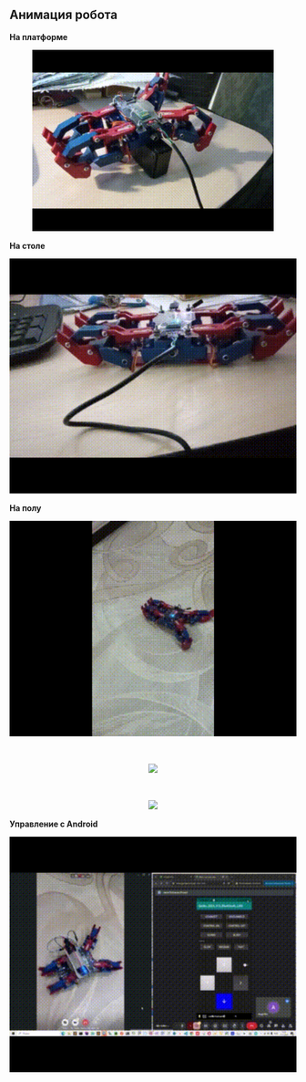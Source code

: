 ## Анимация робота

**На платформе**
<figure>
   <p align="center">
      <img src="https://github.com/dr-number/Spider2024_410_bluethooth_LKM/blob/main/for_read_me/gifs/1_in_platform.gif" width="552">
   </p>
</figure>

**На столе**
<p align="center">
   <img src="https://github.com/dr-number/Spider2024_410_bluethooth_LKM/blob/main/for_read_me/gifs/2_in_table.gif" width="552">
</p>

**На полу**
<p align="center">
   <img src="https://github.com/dr-number/Spider2024_410_bluethooth_LKM/blob/main/for_read_me/gifs/3_in_ground_1.gif" width="552">
</p>
</br>
<p align="center">
   <img src="https://github.com/dr-number/Spider2024_410_bluethooth_LKM/blob/main/for_read_me/gifs/4_in_ground_2.gif" width="552">
</p>
</br>
<p align="center">
   <img src="https://github.com/dr-number/Spider2024_410_bluethooth_LKM/blob/main/for_read_me/gifs/5_in_ground_3.gif" width="552">
</p>

**Управление с Android**
<p align="center">
   <img src="https://github.com/dr-number/Spider2024_410_bluethooth_LKM/blob/main/for_read_me/gifs/6_robot_and_pult.gif" width="552">
</p>


